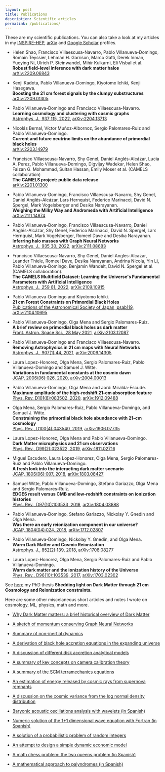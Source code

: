 ```yaml
---
layout: post
title: Publications
description: Scientific articles
permalink: /publications/
---
```


These are my scientific publications.
You can also take a look at my articles in my [INSPIRE-HEP](https://inspirehep.net/authors/1615007?ui-citation-summary=true), [arXiv](https://arxiv.org/a/villanuevadomingo_p_1.html) and [Google Scholar](https://scholar.google.com/citations?user=NbQJPXQAAAAJ&hl=ca) profiles.

- Helen Shao, Francisco Villaescusa-Navarro, Pablo Villanueva-Domingo, Romain Teyssier, Lehman H. Garrison, Marco Gatti, Derek Inman, Yueying Ni, Ulrich P. Steinwandel, Mihir Kulkarni, Eli Visbal et al.\
  **Robust field-level inference with dark matter halos**\
  [arXiv:2209.06843](https://arxiv.org/abs/2209.06843)

- Kenji Kadota, Pablo Villanueva-Domingo, Kiyotomo Ichiki, Kenji Hasegawa.\
  **Boosting the 21 cm forest signals by the clumpy substructures**\
  [arXiv:2209.01305](https://arxiv.org/abs/2209.01305)

- Pablo Villanueva-Domingo and Francisco Villaescusa-Navarro.\
  **Learning cosmology and clustering with cosmic graphs**\
  [Astrophys. J., 937 115, 2022](https://iopscience.iop.org/article/10.3847/1538-4357/ac8930), [arXiv:2204.13713](https://arxiv.org/abs/2204.13713)

- Nicolás Bernal, Víctor Muñoz-Albornoz, Sergio Palomares-Ruiz and Pablo Villanueva-Domingo.\
  **Current and future neutrino limits on the abundance of primordial black holes**\
  [arXiv:2203.14979](https://arxiv.org/abs/2203.14979)

- Francisco Villaescusa-Navarro, Shy Genel, Daniel Anglés-Alcázar, Lucia A. Perez, Pablo Villanueva-Domingo, Digvijay Wadekar, Helen Shao, Faizan G. Mohammad, Sultan Hassan, Emily Moser et al. (CAMELS collaboration)\
  **The CAMELS project: public data release**\
  [arXiv:2201.01300](https://arxiv.org/abs/2201.01300)

- Pablo Villanueva-Domingo, Francisco Villaescusa-Navarro, Shy Genel, Daniel Anglés-Alcázar, Lars Hernquist, Federico Marinacci, David N. Spergel, Mark Vogelsberger and Desika Narayanan.\
  **Weighing the Milky Way and Andromeda with Artificial Intelligence**\
  [arXiv:2111.14874](https://arxiv.org/abs/2111.14874)

- Pablo Villanueva-Domingo, Francisco Villaescusa-Navarro, Daniel Anglés-Alcázar, Shy Genel, Federico Marinacci, David N. Spergel, Lars Hernquist, Mark Vogelsberger, Romeel Dave and Desika Narayanan.\
  **Inferring halo masses with Graph Neural Networks**\
  [Astrophys. J., 935 30, 2022](https://iopscience.iop.org/article/10.3847/1538-4357/ac7aa3), [arXiv:2111.08683](https://arxiv.org/abs/2111.08683)

- Francisco Villaescusa-Navarro, Shy Genel, Daniel Angles-Alcazar, Leander Thiele, Romeel Dave, Desika Narayanan, Andrina Nicola, Yin Li, Pablo Villanueva-Domingo, Benjamin Wandelt, David N. Spergel et al. (CAMELS collaboration).\
  **The CAMELS Multifield Dataset: Learning the Universe's Fundamental Parameters with Artificial Intelligence**\
  [Astrophys. J., 259 61, 2022](https://iopscience.iop.org/article/10.3847/1538-4365/ac5ab0),
  [arXiv:2109.10915](https://arxiv.org/abs/2109.10915)

- Pablo Villanueva-Domingo and Kiyotomo Ichiki.\
  **21 cm Forest Constraints on Primordial Black Holes**\
  [Publications of the Astronomical Society of Japan, psab119](https://academic.oup.com/pasj/advance-article/doi/10.1093/pasj/psab119/6524776?guestAccessKey=816439ff-44cd-4dc0-bd50-5aeeac83dc6a), [arXiv:2104.10695](https://arxiv.org/abs/2104.10695)

- Pablo Villanueva-Domingo, Olga Mena and Sergio Palomares-Ruiz.\
  **A brief review on primordial black holes as dark matter**\
  [Front. Astron. Space Sci., 28 May 2021](https://doi.org/10.3389/fspas.2021.681084), [arXiv:2103.12087](https://arxiv.org/abs/2103.12087)

- Pablo Villanueva-Domingo and Francisco Villaescusa-Navarro.\
  **Removing Astrophysics in 21 cm maps with Neural Networks**\
  [Astrophys. J., 907(1):44, 2021](https://iopscience.iop.org/article/10.3847/1538-4357/abd245), [arXiv:2006.14305](https://arxiv.org/abs/2006.14305)

- Laura Lopez-Honorez, Olga Mena, Sergio Palomares-Ruiz, Pablo Villanueva-Domingo and Samuel J. Witte.\
  **Variations in fundamental constants at the cosmic dawn**\
  [JCAP, 2006(06):026, 2020](https://iopscience.iop.org/article/10.1088/1475-7516/2020/06/026), [arXiv:2004.00013](https://arxiv.org/abs/2004.00013)

- Pablo Villanueva-Domingo, Olga Mena and Jordi Miralda-Escude.\
  **Maximum amplitude of the high-redshift 21-cm absorption feature**\
  [Phys. Rev. D101(8):083502, 2020](https://journals.aps.org/prd/abstract/10.1103/PhysRevD.101.083502), [arXiv:1912.09488](https://arxiv.org/abs/1912.09488)

- Olga Mena, Sergio Palomares-Ruiz, Pablo Villanueva-Domingo, and Samuel J. Witte.\
  **Constraining the primordial black hole abundance with 21-cm cosmology**\
  [Phys. Rev., D100(4):043540, 2019](https://journals.aps.org/prd/abstract/10.1103/PhysRevD.100.043540), [arXiv:1906.07735](https://arxiv.org/abs/1906.07735)

- Laura Lopez-Honorez, Olga Mena and Pablo Villanueva-Domingo.\
  **Dark Matter microphysics and 21 cm observations**\
  [Phys. Rev., D99(2):023522, 2019](https://journals.aps.org/prd/abstract/10.1103/PhysRevD.99.023522), [arXiv:1811.02716](https://arxiv.org/abs/1811.02716)

- Miguel Escudero, Laura Lopez-Honorez, Olga Mena, Sergio Palomares-Ruiz and Pablo Villanueva-Domingo.\
  **A fresh look into the interacting dark matter scenario**\
  [JCAP, 1806(06):007, 2018](https://iopscience.iop.org/article/10.1088/1475-7516/2018/06/007), [arXiv:1803.08427](https://arxiv.org/abs/1803.08427)

- Samuel Witte, Pablo Villanueva-Domingo, Stefano Gariazzo, Olga Mena and Sergio Palomares-Ruiz.\
  **EDGES result versus CMB and low-redshift constraints on ionization histories**\
  [Phys. Rev., D97(10):103533, 2018](https://journals.aps.org/prd/abstract/10.1103/PhysRevD.97.103533), [arXiv:1804.03888](https://arxiv.org/abs/1804.03888)

- Pablo Villanueva-Domingo, Stefano Gariazzo, Nickolay Y. Gnedin and Olga Mena.\
  **Was there an early reionization component in our universe?**\
  [JCAP, 1804(04):024, 2018](https://iopscience.iop.org/article/10.1088/1475-7516/2018/04/024), [arXiv:1712.02807](https://arxiv.org/abs/1712.02807)

- Pablo Villanueva-Domingo, Nickolay Y. Gnedin, and Olga Mena.\
  **Warm Dark Matter and Cosmic Reionization**\
  [Astrophys. J., 852(2):139, 2018](https://iopscience.iop.org/article/10.3847/1538-4357/aa9ff5), [arXiv:1708.08277](https://arxiv.org/abs/1708.08277)

- Laura Lopez-Honorez, Olga Mena, Sergio Palomares-Ruiz and Pablo Villanueva-Domingo.\
  **Warm dark matter and the ionization history of the Universe**\
  [Phys. Rev., D96(10):103539, 2017](https://journals.aps.org/prd/abstract/10.1103/PhysRevD.96.103539), [arXiv:1703.02302](https://arxiv.org/abs/1703.02302)

See [here](https://arxiv.org/abs/2112.08201) my PhD thesis **Shedding light on Dark Matter through 21 cm Cosmology and Reionization constraints**.

Here are some other miscelaneous short articles and notes I wrote on cosmology, ML, physics, math and more.

- [Why Dark Matter matters: a brief historical overview of Dark Matter](articles/WhyDMMatters.pdf)

- [A sketch of momentum conserving Graph Neural Networks](articles/Momentum_conserved_GNN.pdf)

- [Summary of non-inertial dynamics](articles/Non_inertial_dynamics.pdf)

- [A derivation of black hole accretion equations in the expanding universe](articles/AccretionEquations.pdf)

- [A discussion of different disk accretion analytical models](articles/AccretionModels.pdf)

- [A summary of key concepts on camera calibration theory](articles/Camera_Theory.pdf)

- [A summary of the SCM terramechanics equations](articles/SCM_Equations.pdf)

- [An estimation of energy released by cosmic rays from supernova remnants](articles/CR.pdf)

- [A discussion on the cosmic variance from the log normal density distribution](articles/VarianceNotes.pdf)

- [Baryonic acoustic oscillations analysis with wavelets (in Spanish)](https://nbviewer.org/github/PabloVD/BAOlets/blob/master/Baolets.pdf)

- [Numeric solution of the 1+1 dimensional wave equation with Fortran (in Spanish)](https://nbviewer.org/github/PabloVD/WaveEq/blob/master/Notes.pdf)

- [A solution of a probabilistic problem of random integers](articles/RandomIntegers.pdf)

- [An attempt to design a simple dynamic economic model](articles/EconomicModels.pdf)

- [A math chess problem: the two queens problem (in Spanish)](articles/Escacs.pdf)

- [A mathematical approach to palyndromes (in Spanish)](articles/Palindromos.pdf)
